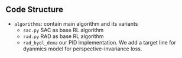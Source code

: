 ## Code Structure 

- `algorithms`: contain main algorithm and its variants
  - `sac.py`  SAC as base RL algorithm
  - `rad.py`  RAD as base RL algorithm
  - `rad_byol_dema` our PID implementation. We add a target line for dyanmics model for perspective-invariance loss.

